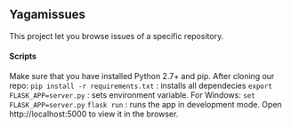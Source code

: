 ## Yagamissues

This project let you browse issues of a specific repository.

#### Scripts
Make sure that you have installed Python 2.7+ and pip.
After cloning our repo:
`pip install -r requirements.txt` : installs all dependecies
`export FLASK_APP=server.py` : sets environment variable. For Windows: `set FLASK_APP=server.py`
`flask run` : runs the app in development mode. Open http://localhost:5000 to view it in the browser.  